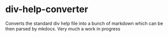 # div-help-converter

Converts the standard div help file into a bunch of markdown which can be then parsed by mkdocs. Very much a work in progress
